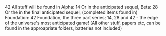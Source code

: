 42
All stuff will be found in Alpha: 14
Or in the anticipated sequel, Beta: 28
Or the in the final anticipated sequel, (completed items found in) Foundation: 42
Foundation, the three part series; 14, 28 and 42 - the edge of the universe's most anticipated game!
(All other stuff, papers etc, can be found in the approapriate folders, batteries not included)
